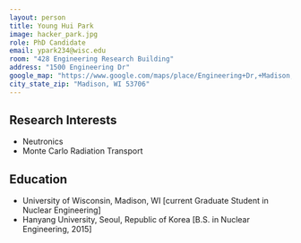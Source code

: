 ```yaml
---
layout: person
title: Young Hui Park
image: hacker_park.jpg
role: PhD Candidate
email: ypark234@wisc.edu
room: "428 Engineering Research Building"
address: "1500 Engineering Dr"
google_map: "https://www.google.com/maps/place/Engineering+Dr,+Madison,+WI+53706/@43.0722638,-89.4132024,17z/data=!4m5!3m4!1s0x8807acc6ec542427:0x8e97163cfd1719a0!8m2!3d43.0722638!4d-89.4110137"
city_state_zip: "Madison, WI 53706"
---
```



## Research Interests

* Neutronics
* Monte Carlo Radiation Transport


## Education 

* University of Wisconsin, Madison, WI [current Graduate Student in Nuclear Engineering]
* Hanyang University, Seoul, Republic of Korea [B.S. in Nuclear Engineering, 2015]


